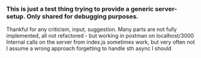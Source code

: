 ### This is just a test thing trying to provide a generic server-setup. Only shared for debugging purposes.
Thankful for any criticism, input, suggestion.
Many parts are not fully implemented, all not refactored - but working in postman on localhost/3000
Internal calls on the server from index.js sometimes work, but very often not
I assume a wrong approach forgetting to handle sth async I should
